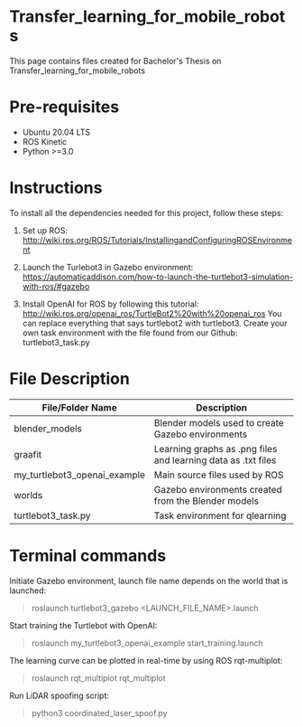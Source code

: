 # Transfer_learning_for_mobile_robots

This page contains files created for Bachelor's Thesis on Transfer_learning_for_mobile_robots

# Pre-requisites
* Ubuntu 20.04 LTS
* ROS Kinetic
* Python >=3.0

# Instructions
To install all the dependencies needed for this project, follow these steps:

1. Set up ROS: 
http://wiki.ros.org/ROS/Tutorials/InstallingandConfiguringROSEnvironment

2. Launch the Turlebot3 in Gazebo environment:
https://automaticaddison.com/how-to-launch-the-turtlebot3-simulation-with-ros/#gazebo

3. Install OpenAI for ROS by following this tutorial:
http://wiki.ros.org/openai_ros/TurtleBot2%20with%20openai_ros
You can replace everything that says turtlebot2 with turtlebot3. 
Create your own task environment with the file found from our Github: turtlebot3_task.py

# File Description
| File/Folder Name | Description |
| --- | --- |
| blender_models | Blender models used to create Gazebo environments |
| graafit | Learning graphs as .png files and learning data as .txt files |
| my_turtlebot3_openai_example | Main source files used by ROS |
| worlds | Gazebo environments created from the Blender models |
| turtlebot3_task.py | Task environment for qlearning  |

# Terminal commands
Initiate Gazebo environment, launch file name depends on the world that is launched:

>roslaunch turtlebot3_gazebo <LAUNCH_FILE_NAME>.launch

Start training the Turtlebot with OpenAI:

>roslaunch my_turtlebot3_openai_example start_training.launch

The learning curve can be plotted in real-time by using ROS rqt-multiplot:

>roslaunch rqt_multiplot rqt_multiplot

Run LiDAR spoofing script:

>python3 coordinated_laser_spoof.py

